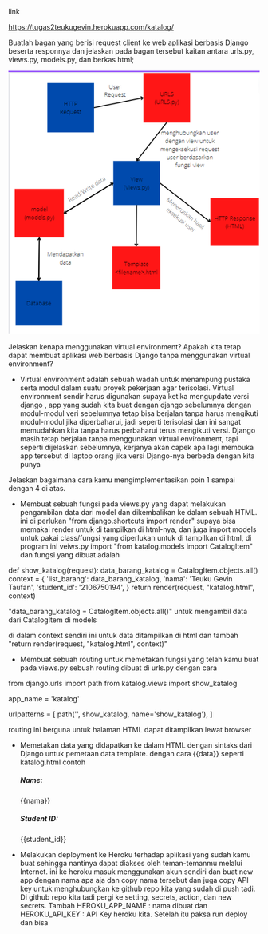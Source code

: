 link

https://tugas2teukugevin.herokuapp.com/katalog/


Buatlah bagan yang berisi request client ke web aplikasi berbasis Django beserta responnya dan jelaskan pada bagan tersebut kaitan antara 
urls.py, views.py, models.py, dan berkas html;

![alt text](./assets/bagan.png "bagan-image")


Jelaskan kenapa menggunakan virtual environment? Apakah kita tetap dapat membuat aplikasi web berbasis Django tanpa menggunakan virtual environment?
- Virtual environment adalah sebuah wadah untuk menampung pustaka serta modul dalam suatu proyek pekerjaan agar terisolasi. Virtual environment sendir harus
digunakan supaya ketika mengupdate versi django , app yang sudah kita buat dengan django sebelumnya dengan modul-modul veri sebelumnya tetap bisa berjalan
tanpa harus mengikuti modul-modul jika diperbaharui, jadi seperti terisolasi dan ini sangat memudahkan kita tanpa harus perbaharui terus mengikuti versi. Django
masih tetap berjalan tanpa menggunakan virtual environment, tapi seperti dijelaskan sebelumnya, kerjanya akan capek apa lagi membuka app tersebut di laptop orang
jika versi Django-nya berbeda dengan kita punya

Jelaskan bagaimana cara kamu mengimplementasikan poin 1 sampai dengan 4 di atas. 
- Membuat sebuah fungsi pada views.py yang dapat melakukan pengambilan data dari model dan dikembalikan ke dalam sebuah HTML.
ini di perlukan "from django.shortcuts import render" supaya bisa memakai render untuk di tampilkan di html-nya, dan juga import models untuk pakai class/fungsi
yang diperlukan untuk di tampilkan di html, di program ini veiws.py import "from katalog.models import CatalogItem" dan fungsi yang dibuat adalah

def show_katalog(request):
    data_barang_katalog = CatalogItem.objects.all()
    context = {
        'list_barang': data_barang_katalog,
        'nama': 'Teuku Gevin Taufan',
        'student_id': '2106750194',
    }
    return render(request, "katalog.html", context)

"data_barang_katalog = CatalogItem.objects.all()" untuk mengambil data dari CatalogItem di models

di dalam context sendiri ini untuk data ditampilkan di html dan tambah "return render(request, "katalog.html", context)"

- Membuat sebuah routing untuk memetakan fungsi yang telah kamu buat pada views.py
sebuah routing dibuat di urls.py dengan cara

from django.urls import path
from katalog.views import show_katalog

app_name = 'katalog'

urlpatterns = [
    path('', show_katalog, name='show_katalog'),
]

routing ini berguna untuk halaman HTML dapat ditampilkan lewat browser

- Memetakan data yang didapatkan ke dalam HTML dengan sintaks dari Django untuk pemetaan data template.
dengan cara {{data}} seperti katalog.html contoh 

  <h5>Name: </h5>
  <p>{{nama}}</p>

  <h5>Student ID: </h5>
  <p>{{student_id}}</p>

- Melakukan deployment ke Heroku terhadap aplikasi yang sudah kamu buat sehingga nantinya dapat diakses oleh teman-temanmu melalui Internet.
ini ke heroku masuk menggunakan akun sendiri dan buat new app dengan nama apa aja dan copy nama tersebut dan juga copy API key untuk menghubungkan
ke github repo kita yang sudah di push tadi. Di github repo kita tadi pergi ke setting, secrets, action, dan new secrets. Tambah HEROKU_APP_NAME : nama dibuat
dan HEROKU_API_KEY : API Key heroku kita. Setelah itu paksa run deploy dan bisa
